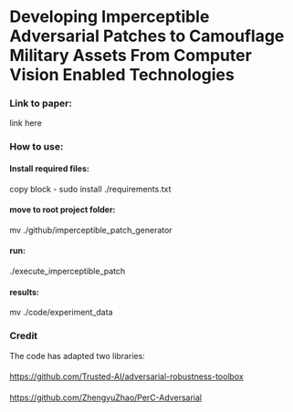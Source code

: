 # Developing Imperceptible Adversarial Patches to Camouflage Military Assets From Computer Vision Enabled Technologies
### Link to paper: 
link here
####
### How to use:
#### Install required files:
copy block - sudo install ./requirements.txt
#### move to root project folder: 
mv ./github/imperceptible_patch_generator
#### run:
./execute_imperceptible_patch
#### results:
mv ./code/experiment_data
####
### Credit
The code has adapted two libraries:
####
https://github.com/Trusted-AI/adversarial-robustness-toolbox 
####
https://github.com/ZhengyuZhao/PerC-Adversarial
